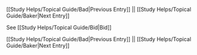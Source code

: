 [[Study Helps/Topical Guide/Bad|Previous Entry]]  ||  [[Study Helps/Topical Guide/Baker|Next Entry]]

 See [[Study Helps/Topical Guide/Bid|Bid]]

[[Study Helps/Topical Guide/Bad|Previous Entry]]  ||  [[Study Helps/Topical Guide/Baker|Next Entry]]